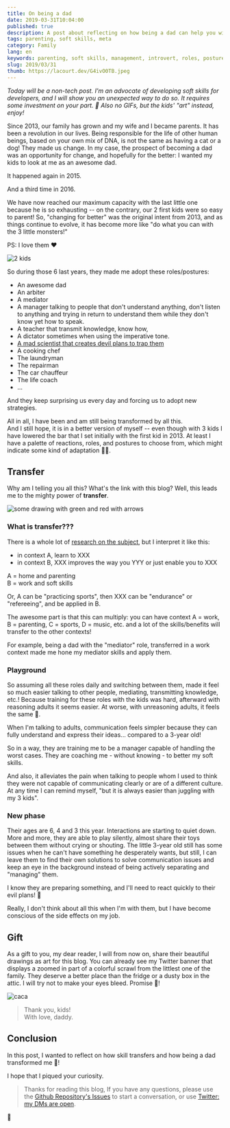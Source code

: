 ```yaml
---
title: On being a dad
date: 2019-03-31T10:04:00
published: true
description: A post about reflecting on how being a dad can help you with soft skills 🤣!
tags: parenting, soft skills, meta
category: Family
lang: en
keywords: parenting, soft skills, management, introvert, roles, postures, geek dad
slug: 2019/03/31
thumb: https://lacourt.dev/G4ivO0TB.jpeg
---
```

*Today will be a non-tech post. I'm an advocate of developing soft skills for developers, and I will show you an unexpected way to do so. It requires some investment on your part. 🤣 Also no GIFs, but the kids' "art" instead, enjoy!*

Since 2013, our family has grown and my wife and I became parents. It has been a revolution in our lives. Being responsible for the life of other human beings, based on your own mix of DNA, is not the same as having a cat or a dog! They made us change. In my case, the prospect of becoming a dad was an opportunity for change, and hopefully for the better: I wanted my kids to look at me as an awesome dad.

It happened again in 2015.

And a third time in 2016.

We have now reached our maximum capacity with the last little one because he is so exhausting -- on the contrary, our 2 first kids were so easy to parent!
So, "changing for better" was the original intent from 2013, and as things continue to evolve, it has become more like "do what you can with the 3 little monsters!"

PS: I love them ❤️

![2 kids](/kids.png)

So during those 6 last years, they made me adopt these roles/postures:

- An awesome dad
- An arbiter
- A mediator
- A manager talking to people that don't understand anything, don't listen to anything and trying in return to understand them while they don't know yet how to speak.
- A teacher that transmit knowledge, know how,
- A dictator sometimes when using the imperative tone.
- [A mad scientist that creates devil plans to trap them](/2019/03/26)
- A cooking chef
- The laundryman
- The repairman
- The car chauffeur
- The life coach
- ...

And they keep surprising us every day and forcing us to adopt new strategies.

All in all, I have been and am still being transformed by all this.<br/>
And I still hope, it is in a better version of myself -- even though with 3 kids I have lowered the bar that I set initially with the first kid in 2013. At least I have a palette of reactions, roles, and postures to choose from, which might indicate some kind of adaptation 🤔🤓.

## Transfer

Why am I telling you all this? What's the link with this blog? Well, this leads me to the mighty power of **transfer**.

![some drawing with green and red with arrows](/G4ivO0TB.jpeg)

### What is transfer???

There is a whole lot of [research on the subject](https://en.wikipedia.org/wiki/Transfer_of_learning), but I interpret it like this:

- in context A, learn to XXX
- in context B, XXX improves the way you YYY or just enable you to XXX

A = home and parenting<br/>
B = work and soft skills

Or, A can be "practicing sports", then XXX can be "endurance" or "refereeing", and be applied in B.

The awesome part is that this can multiply: you can have context A = work, B = parenting, C = sports, D = music, etc. and a lot of the skills/benefits will transfer to the other contexts!

For example, being a dad with the "mediator" role, transferred in a work context made me hone my mediator skills and apply them.

### Playground

So assuming all these roles daily and switching between them, made it feel so much easier talking to other people, mediating, transmitting knowledge, etc.!
Because training for these roles with the kids was hard, afterward with reasoning adults it seems easier. At worse, with unreasoning adults, it feels the same 🤣.

When I'm talking to adults, communication feels simpler because they can fully understand and express their ideas... compared to a 3-year old!

So in a way, they are training me to be a manager capable of handling the worst cases. They are coaching me - without knowing - to better my soft skills.

And also, it alleviates the pain when talking to people whom I used to think they were not capable of communicating clearly or are of a different culture. At any time I can remind myself, "but it is always easier than juggling with my 3 kids".

### New phase

Their ages are 6, 4 and 3 this year. Interactions are starting to quiet down. More and more, they are able to play silently, almost share their toys between them without crying or shouting. The little 3-year old still has some issues when he can't have something he desperately wants, but still, I can leave them to find their own solutions to solve communication issues and keep an eye in the background instead of being actively separating and "managing" them.

I know they are preparing something, and I'll need to react quickly to their evil plans! 🤣

Really, I don't think about all this when I'm with them, but I have become conscious of the side effects on my job.

## Gift

As a gift to you, my dear reader, I will from now on, share their beautiful drawings as art for this blog. You can already see my Twitter banner that displays a zoomed in part of a colorful scrawl from the littlest one of the family. They deserve a better place than the fridge or a dusty box in the attic. I will try not to make your eyes bleed. Promise 🤞!

![caca](/caca.jpeg)

> Thank you, kids!<br/>
> With love, daddy.

## Conclusion

In this post, I wanted to reflect on how skill transfers and how being a dad transformed me 🤣!

I hope that I piqued your curiosity.

> Thanks for reading this blog, If you have any questions, please use the [Github Repository's Issues](https://github.com/doppelganger9/blog/issues) to start a conversation, or use [Twitter: my DMs are open](https://twitter.com/doppelganger9).

👋
